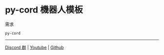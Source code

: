 # py-cord 機器人模板
需求
```
py-cord
```
<hr>

[Discord 群](https://discord.gg/KQufgaCxAM) | [Youtube](https://bit.ly/Ivan_YT) | [Github](https://github.com/TIvan829)
